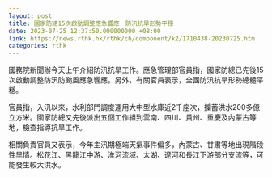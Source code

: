 ```yaml
---
layout: post
title: 國家防總15次啟動調整應急響應　防汛抗旱形勢平穩
date: 2023-07-25 12:37:50.000000000 +08:00
link: https://news.rthk.hk/rthk/ch/component/k2/1710438-20230725.htm
categories: rthk
---
```


國務院新聞辦今天上午介紹防汛抗旱工作。應急管理部官員指，國家防總已先後15次啟動調整防汛防颱風應急響應。另外，有關官員表示，全國防汛抗旱形勢總體平穩。

官員指，入汛以來，水利部門調度運用大中型水庫近2千座次，攔蓄洪水200多億立方米。國家防總又先後派出五個工作組到雲南、四川、貴州、重慶及內蒙古等地，檢查指導抗旱工作。

相關負責官員又表示，今年主汛期極端天氣事件偏多，內蒙古、甘肅等地出現階段性旱情。松花江、黑龍江中游、淮河流域、太湖、遼河和長江下游部分支流等，可能發生較大洪水。
